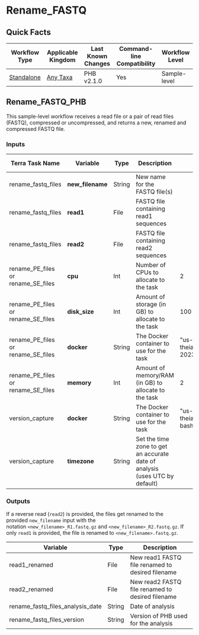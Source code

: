 # Rename_FASTQ

## Quick Facts

| **Workflow Type** | **Applicable Kingdom** | **Last Known Changes** | **Command-line Compatibility** | **Workflow Level** |
|---|---|---|---|---|
| [Standalone](../../workflows_overview/workflows-type.md/#standalone) | [Any Taxa](../../workflows_overview/workflows-kingdom.md/#any-taxa) | PHB v2.1.0 | Yes | Sample-level |

## Rename_FASTQ_PHB

This sample-level workflow receives a read file or a pair of read files (FASTQ), compressed or uncompressed, and returns a new, renamed and compressed FASTQ file.

### Inputs

| **Terra Task Name** | **Variable** | **Type** | **Description** | **Default Value** | **Terra Status** |
|---|---|---|---|---|---|
| rename_fastq_files | **new_filename** | String | New name for the FASTQ file(s) | | Required |
| rename_fastq_files | **read1** | File | FASTQ file containing read1 sequences | | Required |
| rename_fastq_files | **read2** | File | FASTQ file containing read2 sequences | | Optional |
| rename_PE_files or rename_SE_files | **cpu** | Int | Number of CPUs to allocate to the task | 2 | Optional |
| rename_PE_files or rename_SE_files | **disk_size** | Int | Amount of storage (in GB) to allocate to the task | 100 | Optional |
| rename_PE_files or rename_SE_files | **docker** | String | The Docker container to use for the task | "us-docker.pkg.dev/general-theiagen/ubuntu/ubuntu:jammy-20230816" | Optional |
| rename_PE_files or rename_SE_files | **memory** | Int | Amount of memory/RAM (in GB) to allocate to the task | 2 | Optional |
| version_capture | **docker** | String | The Docker container to use for the task | "us-docker.pkg.dev/general-theiagen/theiagen/alpine-plus-bash:3.20.0" | Optional |
| version_capture | **timezone** | String | Set the time zone to get an accurate date of analysis (uses UTC by default) |  | Optional |

### Outputs

If a reverse read (`read2`) is provided, the files get renamed to the provided `new_filename` input with the notation `<new_filename>_R1.fastq.gz` and `<new_filename>_R2.fastq.gz`. If only `read1` is provided, the file is renamed to `<new_filename>.fastq.gz`. 

| **Variable** | **Type** | **Description** |
|---|---|---|
| read1_renamed | File | New read1 FASTQ file renamed to desired filename |
| read2_renamed | File | New read2 FASTQ file renamed to desired filename |
| rename_fastq_files_analysis_date | String | Date of analysis |
| rename_fastq_files_version | String | Version of PHB used for the analysis |
